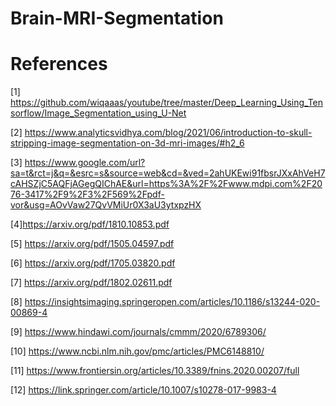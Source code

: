# Brain-MRI-Segmentation

# References
[1] https://github.com/wiqaaas/youtube/tree/master/Deep_Learning_Using_Tensorflow/Image_Segmentation_using_U-Net

[2] https://www.analyticsvidhya.com/blog/2021/06/introduction-to-skull-stripping-image-segmentation-on-3d-mri-images/#h2_6

[3] https://www.google.com/url?sa=t&rct=j&q=&esrc=s&source=web&cd=&ved=2ahUKEwi91fbsrJXxAhVeH7cAHSZjC5AQFjAGegQIChAE&url=https%3A%2F%2Fwww.mdpi.com%2F2076-3417%2F9%2F3%2F569%2Fpdf-vor&usg=AOvVaw27QvVMiUr0X3aU3ytxpzHX

[4]https://arxiv.org/pdf/1810.10853.pdf

[5] https://arxiv.org/pdf/1505.04597.pdf

[6] https://arxiv.org/pdf/1705.03820.pdf

[7] https://arxiv.org/pdf/1802.02611.pdf

[8] https://insightsimaging.springeropen.com/articles/10.1186/s13244-020-00869-4

[9] https://www.hindawi.com/journals/cmmm/2020/6789306/

[10] https://www.ncbi.nlm.nih.gov/pmc/articles/PMC6148810/

[11] https://www.frontiersin.org/articles/10.3389/fnins.2020.00207/full

[12] https://link.springer.com/article/10.1007/s10278-017-9983-4
